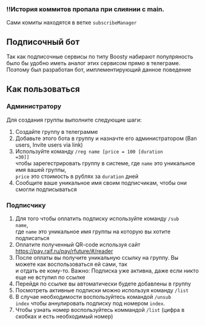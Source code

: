 ### !!История коммитов пропала при слиянии с main.
Сами комиты находятся в ветке `subscribeManager`

## Подписочный бот
Так как подписочные сервисы по типу Boosty набирают популряность было бы удобно иметь аналог этих сервисом прямо в телеграме.
Поэтому был разработан бот, имплементирующий данное поведение

## Как пользоваться

### Администратору

Для создания группы выполните следующие шаги: 
1) Создайте группу в телеграмме 
2) Добавьте этого бота в группу и назначте его администратором (Ban users, Invite users via link) 
3) Используйте команду <code>/reg name [price = 100 [duration =30]]</code>  
чтобы зарегестрировать группу в системе, где <code>name</code> это уникальное имя вашей группы,  
<code>price</code> это стоимость в рублях за <code>duration</code> дней 
4) Сообщите ваше уникальное имя своим подписчикам, чтобы они смогли подписываться

### Подписчику

1) Для того чтобы оплатить подписку используйте команду <code>/sub name</code>,  
где <code>name</code> это уникальное имя группы на которую вы хотите подписаться 
2) Оплатите полученный QR-code используя сайт https://pay.raif.ru/pay/rfuture/#/reader 
3) После оплаты вы получите уникальную ссылку на группу. Вы можете как воспользоваться ей сами, так  
и отдать ее кому-то. Важно: Подписка уже активна, даже если никто еще не вступил по ссылке 
4) Перейдя по ссылке вы автоматически будете добавлены в группу 
5) Посмотреть активные подписки можно используя команду `/list` 
6) В случае необходимости воспользуйтесь командой <code>/unsub index</code> чтобы аннулировать подписку под номером `index`.  
7) Чтобы узнать номер воспользуйтесь коммандой `/list` (цифра в скобках и есть необходимый номер) 